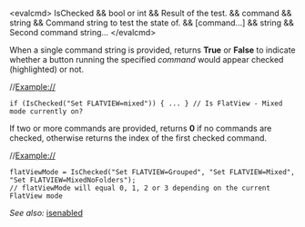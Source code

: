 \<evalcmd\> IsChecked && bool or int && Result of the test. && command && string && Command string to test the state of. && \[command...\] && string && Second command string... \</evalcmd\>

When a single command string is provided, returns **True** or **False** to indicate whether a button running the specified *command* would appear checked (highlighted) or not.

//<Example://>

    if (IsChecked("Set FLATVIEW=mixed")) { ... } // Is FlatView - Mixed mode currently on?

  
If two or more commands are provided, returns **0** if no commands are checked, otherwise returns the index of the first checked command.

//<Example://>

    flatViewMode = IsChecked("Set FLATVIEW=Grouped", "Set FLATVIEW=Mixed", "Set FLATVIEW=MixedNoFolders");
    // flatViewMode will equal 0, 1, 2 or 3 depending on the current FlatView mode

*See also:* [isenabled](isenabled.md)

